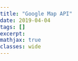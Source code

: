```yaml
---
title: "Google Map API"
date: 2019-04-04
tags: []
excerpt:
mathjax: true
classes: wide
---
```



<div>
<html>
  <head>
    <title>Styled Map Types</title>
    <meta name="viewport" content="initial-scale=1.0, user-scalable=no">
    <meta charset="utf-8">
    <style>
      /* Always set the map height explicitly to define the size of the div
       * element that contains the map. */
      #map {
        height: 100%;
      }
      /* Optional: Makes the sample page fill the window. */
      html, body {
        height: 100%;
        margin: 0;
        padding: 0;
      }
    </style>
  </head>
  <body>
    <div id="map"></div>
    <script>
      function initMap() {

        // Create a new StyledMapType object, passing it an array of styles,
        // and the name to be displayed on the map type control.
        var styledMapType = new google.maps.StyledMapType(
            [
              {elementType: 'geometry', stylers: [{color: '#ebe3cd'}]},
              {elementType: 'labels.text.fill', stylers: [{color: '#523735'}]},
              {elementType: 'labels.text.stroke', stylers: [{color: '#f5f1e6'}]},
              {
                featureType: 'administrative',
                elementType: 'geometry.stroke',
                stylers: [{color: '#c9b2a6'}]
              },
              {
                featureType: 'administrative.land_parcel',
                elementType: 'geometry.stroke',
                stylers: [{color: '#dcd2be'}]
              },
              {
                featureType: 'administrative.land_parcel',
                elementType: 'labels.text.fill',
                stylers: [{color: '#ae9e90'}]
              },
              {
                featureType: 'landscape.natural',
                elementType: 'geometry',
                stylers: [{color: '#dfd2ae'}]
              },
              {
                featureType: 'poi',
                elementType: 'geometry',
                stylers: [{color: '#dfd2ae'}]
              },
              {
                featureType: 'poi',
                elementType: 'labels.text.fill',
                stylers: [{color: '#93817c'}]
              },
              {
                featureType: 'poi.park',
                elementType: 'geometry.fill',
                stylers: [{color: '#a5b076'}]
              },
              {
                featureType: 'poi.park',
                elementType: 'labels.text.fill',
                stylers: [{color: '#447530'}]
              },
              {
                featureType: 'road',
                elementType: 'geometry',
                stylers: [{color: '#f5f1e6'}]
              },
              {
                featureType: 'road.arterial',
                elementType: 'geometry',
                stylers: [{color: '#fdfcf8'}]
              },
              {
                featureType: 'road.highway',
                elementType: 'geometry',
                stylers: [{color: '#f8c967'}]
              },
              {
                featureType: 'road.highway',
                elementType: 'geometry.stroke',
                stylers: [{color: '#e9bc62'}]
              },
              {
                featureType: 'road.highway.controlled_access',
                elementType: 'geometry',
                stylers: [{color: '#e98d58'}]
              },
              {
                featureType: 'road.highway.controlled_access',
                elementType: 'geometry.stroke',
                stylers: [{color: '#db8555'}]
              },
              {
                featureType: 'road.local',
                elementType: 'labels.text.fill',
                stylers: [{color: '#806b63'}]
              },
              {
                featureType: 'transit.line',
                elementType: 'geometry',
                stylers: [{color: '#dfd2ae'}]
              },
              {
                featureType: 'transit.line',
                elementType: 'labels.text.fill',
                stylers: [{color: '#8f7d77'}]
              },
              {
                featureType: 'transit.line',
                elementType: 'labels.text.stroke',
                stylers: [{color: '#ebe3cd'}]
              },
              {
                featureType: 'transit.station',
                elementType: 'geometry',
                stylers: [{color: '#dfd2ae'}]
              },
              {
                featureType: 'water',
                elementType: 'geometry.fill',
                stylers: [{color: '#b9d3c2'}]
              },
              {
                featureType: 'water',
                elementType: 'labels.text.fill',
                stylers: [{color: '#92998d'}]
              }
            ],
            {name: 'Styled Map'});

        // Create a map object, and include the MapTypeId to add
        // to the map type control.
        var map = new google.maps.Map(document.getElementById('map'), {
          center: {lat: 55.647, lng: 37.581},
          zoom: 11,
          mapTypeControlOptions: {
            mapTypeIds: ['roadmap', 'satellite', 'hybrid', 'terrain',
                    'styled_map']
          }
        });

        //Associate the styled map with the MapTypeId and set it to display.
        map.mapTypes.set('styled_map', styledMapType);
        map.setMapTypeId('styled_map');
      }
    </script>
    <script async defer
    src="https://maps.googleapis.com/maps/api/js?key=AIzaSyA7MLuQQa-SFMeIszcF28LM6R81KT4cvZY&callback=initMap">
    </script>
  </body>
</div>
